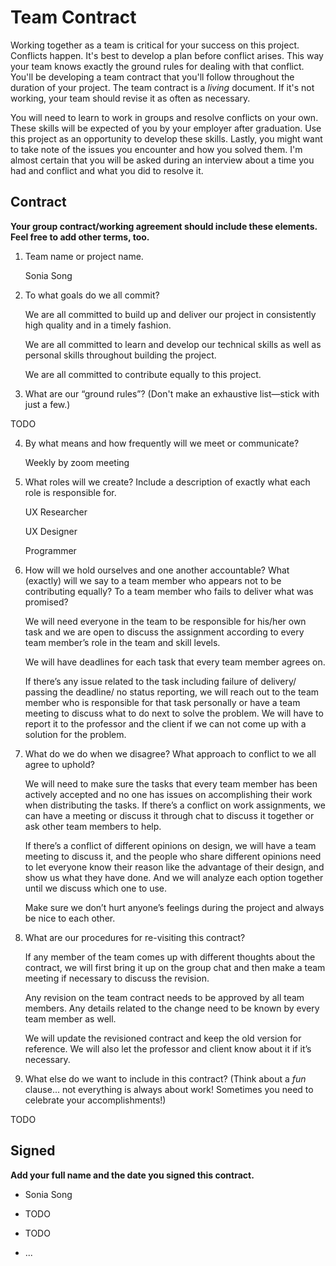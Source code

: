 
#  Team Contract

  

Working together as a team is critical for your success on this project. Conflicts happen. It's best to develop a plan before conflict arises. This way your team knows exactly the ground rules for dealing with that conflict. You'll be developing a team contract that you'll follow throughout the duration of your project. The team contract is a *living* document. If it's not working, your team should revise it as often as necessary.

  

You will need to learn to work in groups and resolve conflicts on your own. These skills will be expected of you by your employer after graduation. Use this project as an opportunity to develop these skills. Lastly, you might want to take note of the issues you encounter and how you solved them. I'm almost certain that you will be asked during an interview about a time you had and conflict and what you did to resolve it.

  

##  Contract

  

**Your group contract/working agreement should include these elements. Feel free to add other terms, too.**

  

1. Team name or project name.

  


	Sonia Song

  

2. To what goals do we all commit?

  


	We are all committed to build up and deliver our project in consistently high quality and in a timely fashion.

	We are all committed to learn and develop our technical skills as well as personal skills throughout building the project.

	We are all committed to contribute equally to this project.

  

  

3. What are our “ground rules”? (Don't make an exhaustive list—stick with just a few.)

  

TODO

  

4. By what means and how frequently will we meet or communicate?

  
	Weekly by zoom meeting

  

5. What roles will we create? Include a description of exactly what each role is responsible for.

  


	UX Researcher

	UX Designer

	Programmer
  

6. How will we hold ourselves and one another accountable? What (exactly) will we say to a team member who appears not to be contributing equally? To a team member who fails to deliver what was promised?



	We will need everyone in the team to be responsible for his/her own task and we are open to discuss the assignment according to every team member’s role in the team and skill levels.

	We will have deadlines for each task that every team member agrees on.

	If there’s any issue related to the task including failure of delivery/ passing the deadline/ no status reporting, we will reach out to the team member who is responsible for that task personally or have a team meeting to discuss what to do next to solve the problem. We will have to report it to the professor and the client if we can not come up with a solution for the problem.

  

7. What do we do when we disagree? What approach to conflict to we all agree to uphold?

  


	We will need to make sure the tasks that every team member has been actively accepted and no one has issues on accomplishing their work when distributing the tasks. If there’s a conflict on work assignments, we can have a meeting or discuss it through chat to discuss it together or ask other team members to help.

	If there’s a conflict of different opinions on design, we will have a team meeting to discuss it, and the people who share different opinions need to let everyone know their reason like the advantage of their design, and show us what they have done. And we will analyze each option together until we discuss which one to use.

	Make sure we don’t hurt anyone’s feelings during the project and always be nice to each other.

  

8. What are our procedures for re-visiting this contract?

  

	If any member of the team comes up with different thoughts about the contract, we will first bring it up on the group chat and then make a team meeting if necessary to discuss the revision.

	Any revision on the team contract needs to be approved by all team members. Any details related to the change need to be known by every team member as well.

	We will update the revisioned contract and keep the old version for reference. We will also let the professor and client know about it if it’s necessary.

  

  

9. What else do we want to include in this contract? (Think about a *fun* clause... not everything is always about work! Sometimes you need to celebrate your accomplishments!)

  

TODO

  

  

##  Signed

  

**Add your full name and the date you signed this contract.**

  

- Sonia Song

- TODO

- TODO

- ...
